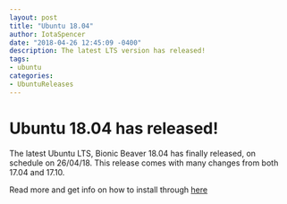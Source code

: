 ```yaml
---
layout: post
title: "Ubuntu 18.04"
author: IotaSpencer
date: "2018-04-26 12:45:09 -0400"
description: The latest LTS version has released!
tags:
- ubuntu
categories:
- UbuntuReleases
---
```


# Ubuntu 18.04 has released!

The latest Ubuntu LTS, Bionic Beaver 18.04 has finally released, on schedule on 26/04/18. This release comes with many changes from both 17.04 and 17.10.

Read more and get info on how to install through [here](https://wiki.ubuntu.com/BionicBeaver/ReleaseAnnouncement)
